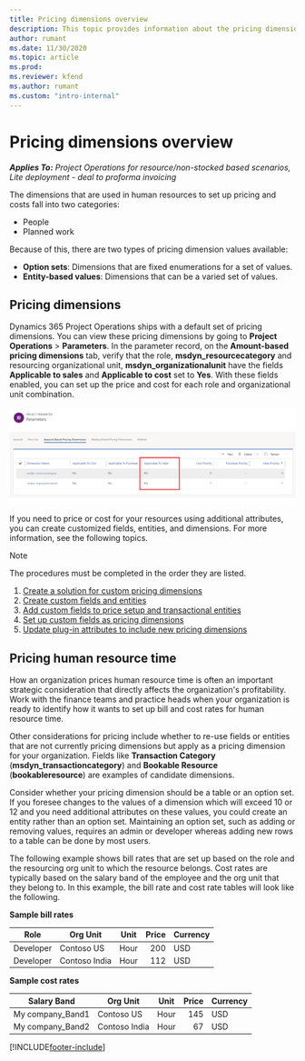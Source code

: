 ```yaml
--- 
title: Pricing dimensions overview
description: This topic provides information about the pricing dimensions in Dynamics 365 Project Operations.
author: rumant
ms.date: 11/30/2020
ms.topic: article
ms.prod: 
ms.reviewer: kfend 
ms.author: rumant 
ms.custom: "intro-internal"
--- 
```


# Pricing dimensions overview

_**Applies To:** Project Operations for resource/non-stocked based scenarios, Lite deployment - deal to proforma invoicing_

The dimensions that are used in human resources to set up pricing and costs fall into two categories:

- People
- Planned work

Because of this, there are two types of pricing dimension values available:

- **Option sets**: Dimensions that are fixed enumerations for a set of values.
- **Entity-based values**: Dimensions that can be a varied set of values.

## Pricing dimensions

Dynamics 365 Project Operations ships with a default set of pricing dimensions. You can view these pricing dimensions by going to **Project Operations** > **Parameters**. In the parameter record, on the **Amount-based pricing dimensions** tab, verify that the role, **msdyn_resourcecategory** and resourcing organizational unit, **msdyn_organizationalunit** have the fields **Applicable to sales** and **Applicable to cost** set to **Yes**. 
With these fields enabled, you can set up the price and cost for each role and organizational unit combination.

![Screenshot of Project Service parameters with “Applicable to Sales” highlighted.](media/PS-OOB-parameters.png)

If you need to price or cost for your resources using additional attributes, you can create customized fields, entities, and dimensions. For more information, see the following topics. 
  
  > [!NOTE]
  > The procedures must be completed in the order they are listed.

1. [Create a solution for custom pricing dimensions](../sales/create-solution-custompd.md)
2. [Create custom fields and entities](create-custom-fields-entities-pricing-dimensions.md)
3. [Add custom fields to price setup and transactional entities](add-custom-fields-price-setup-transactional-entities.md)
4. [Set up custom fields as pricing dimensions](set-up-custom-fields-pricing-dimensions.md)
5. [Update plug-in attributes to include new pricing dimensions](update-plugin-attributes-pd.md)


## Pricing human resource time
How an organization prices human resource time is often an important strategic consideration that directly affects the organization's profitability. Work with the finance teams and practice heads when your organization is ready to identify how it wants to set up bill and cost rates for human resource time.

Other considerations for pricing include whether to re-use fields or entities that are not currently pricing dimensions but apply as a pricing dimension for your organization. Fields like **Transaction Category** (**msdyn_transactioncategory**) and **Bookable Resource** (**bookableresource**) are examples of candidate dimensions. 

Consider whether your pricing dimension should be a table or an option set. If you foresee changes to the values of a dimension which will exceed 10 or 12 and you need additional attributes on these values, you could create an entity rather than an option set. Maintaining an option set, such as adding or removing values, requires an admin or developer whereas adding new rows to a table can be done by most users.

The following example shows bill rates that are set up based on the role and the resourcing org unit to which the resource belongs. Cost rates are typically based on the salary band of the employee and the org unit that they belong to. In this example, the bill rate and cost rate tables will look like the following.

**Sample bill rates**

| Role        | Org Unit    |Unit      |Price      |Currency  |
| ------------|-------------|----------|----------:|----------|
| Developer   | Contoso US  |Hour | 200|USD     |
| Developer   | Contoso India |Hour|   112|USD     |


**Sample cost rates**

| Salary Band     | Org Unit    |Unit      |Price      |Currency  |
| ----------------|-------------|----------|----------:|----------|
| My company_Band1 | Contoso US  |Hour | 145|USD     |
| My company_Band2 | Contoso India |Hour|   67|USD     |


[!INCLUDE[footer-include](../includes/footer-banner.md)]